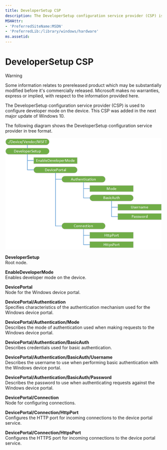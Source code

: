 ```yaml
---
title: DeveloperSetup CSP
description: The DeveloperSetup configuration service provider (CSP) is used to configure developer mode on the device. This CSP was added in the next major update of Windows 10.
MSHAttr:
- 'PreferredSiteName:MSDN'
- 'PreferredLib:/library/windows/hardware'
ms.assetid: 
---
```


# DeveloperSetup CSP

> [!WARNING]
> Some information relates to prereleased product which may be substantially modified before it's commercially released. Microsoft makes no warranties, express or implied, with respect to the information provided here.

The DeveloperSetup configuration service provider (CSP) is used to configure developer mode on the device. This CSP was added in the next major update of Windows 10. 

The following diagram shows the DeveloperSetup configuration service provider in tree format.

![developersetup csp diagram](images/provisioning-csp-developersetup.png)

<a href="" id="developersetup"></a>**DeveloperSetup**  
Root node.

<a href="" id="enabledevelopermode"></a>**EnableDeveloperMode**  
Enables developer mode on the device.

<a href="" id="deviceportal"></a>**DevicePortal**   
Node for the Windows device portal.   

<a href="" id="deviceportal-authentication"></a>**DevicePortal/Authentication**  
Specifies characteristics of the authentication mechanism used for the Windows device portal.  

<a href="" id="deviceportal-authentication-mode"></a>**DevicePortal/Authentication/Mode**   
Describes the mode of authentication used when making requests to the Windows device portal.  

<a href="" id="deviceportal-authentication-basicauth"></a>**DevicePortal/Authentication/BasicAuth**   
Describes credentials used for basic authentication.  

<a href="" id="deviceportal-authentication-username"></a>**DevicePortal/Authentication/BasicAuth/Username**   
Describes the username to use when performing basic authentication with the Windows device portal.  

<a href="" id="deviceportal-authentication-password"></a>**DevicePortal/Authentication/BasicAuth/Password**   
Describes the password to use when authenticating requests against the Windows device portal.  

<a href="" id="deviceportal-connection"></a>**DevicePortal/Connection**  
Node for configuring connections.   

<a href="" id="deviceportal-connection-httpport"></a>**DevicePortal/Connection/HttpPort**   
Configures the HTTP port for incoming connections to the device portal service.  

<a href="" id="deviceportal-connection-httpsport"></a>**DevicePortal/Connection/HttpsPort**   
Configures the HTTPS port for incoming connections to the device portal service.  
